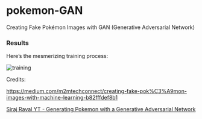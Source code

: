 # pokemon-GAN

Creating Fake Pokémon Images with GAN (Generative Adversarial Network)

### Results
Here’s the mesmerizing training process:

![training](./assets/dcgan.gif)

Credits:

https://medium.com/m2mtechconnect/creating-fake-pok%C3%A9mon-images-with-machine-learning-b82fffdef8b1

[Siraj Raval YT - Generating Pokemon with a Generative Adversarial Network](https://youtu.be/yz6dNf7X7SA)
